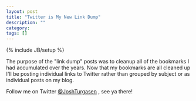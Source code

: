 ```yaml
---
layout: post
title: "Twitter is My New Link Dump"
description: ""
category: 
tags: []
---
```

{% include JB/setup %}

The purpose of the "link dump" posts was to cleanup all of the bookmarks I had accumulated over the years.  Now that my bookmarks are all cleaned up I'll be posting individual links to Twitter rather than grouped by subject or as individual posts on my blog.

Follow me on Twitter [@JoshTurgasen](https://twitter.com/joshturgasen) , see ya there!